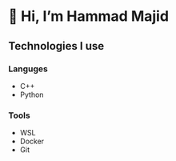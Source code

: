 # 👋 Hi, I’m Hammad Majid

## Technologies I use
### Languges
 - C++
 - Python
 
### Tools
 - WSL
 - Docker
 - Git

